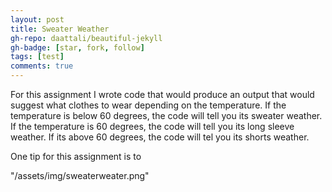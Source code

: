 ```yaml
---
layout: post
title: Sweater Weather
gh-repo: daattali/beautiful-jekyll
gh-badge: [star, fork, follow]
tags: [test]
comments: true
---
```




For this assignment I wrote code that would produce an output that would suggest what clothes to wear depending on the temperature. If the temperature is below 60 degrees, the code will tell you its sweater weather. If the temperature is 60 degrees, the code will tell you its long sleeve weather. If its above 60 degrees, the code will tel you its shorts weather. 

One tip for this assignment is to 

"/assets/img/sweaterweater.png"




